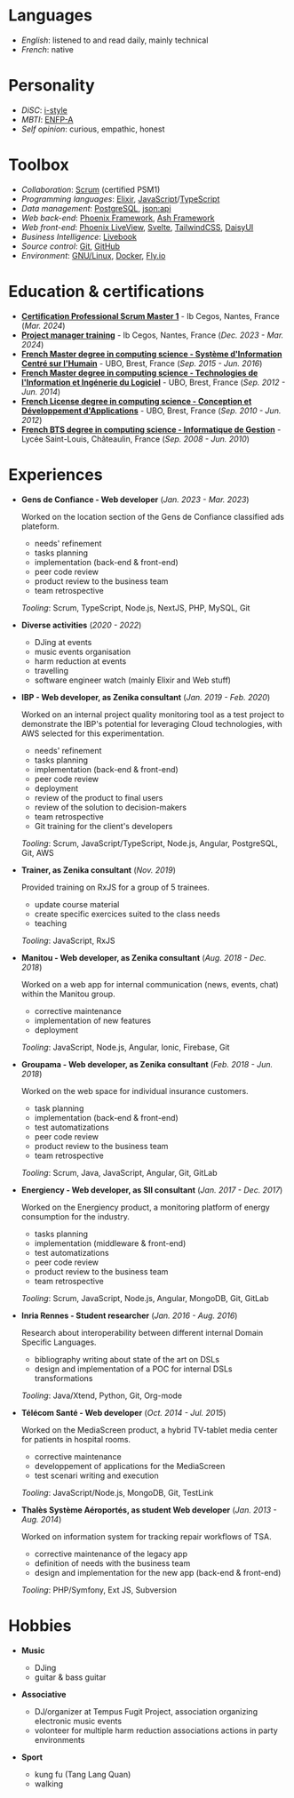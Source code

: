 # Languages

- _English_: listened to and read daily, mainly technical
- _French_: native

# Personality

- _DiSC_: [i-style](https://www.discprofile.com/disc-styles/influence)
- _MBTI_: [ENFP-A](https://www.16personalities.com/enfp-personality)
- _Self opinion_: curious, empathic, honest

# Toolbox

- _Collaboration_: [Scrum](https://scrum.org) (certified PSM1)
- _Programming languages_: [Elixir](https://elixir-lang.org/), [JavaScript](https://en.wikipedia.org/wiki/JavaScript)/[TypeScript](https://www.typescriptlang.org/)
- _Data management_: [PostgreSQL](https://www.postgresql.org/), [json:api](https://jsonapi.org/)
- _Web back-end_: [Phoenix Framework](https://www.phoenixframework.org/), [Ash Framework](https://ash-hq.org/)
- _Web front-end_: [Phoenix LiveView](https://hexdocs.pm/phoenix_live_view/welcome.html), [Svelte](https://en.wikipedia.org/wiki/Svelte), [TailwindCSS](https://tailwindcss.com/), [DaisyUI](https://daisyui.com/)
- _Business Intelligence_: [Livebook](https://livebook.dev/)
- _Source control_: [Git](https://git-scm.com/), [GitHub](https://github.com/)
- _Environment_: [GNU/Linux](https://www.gnu.org/gnu/linux-and-gnu.en.html), [Docker](https://www.docker.com/), [Fly.io](https://fly.io/)

# Education & certifications

- [**Certification Professional Scrum Master 1**](https://www.scrum.org/assessments/professional-scrum-master-i-certification) - Ib Cegos, Nantes, France (_Mar. 2024_)
- [**Project manager training**](https://www.ib-formation.fr/formations/chef-de-projet) - Ib Cegos, Nantes, France (_Dec. 2023 - Mar. 2024_)
- [**French Master degree in computing science - Système d'Information Centré sur l'Humain**](https://www.univ-brest.fr/departement-informatique/) - UBO, Brest, France (_Sep. 2015 - Jun. 2016_)
- [**French Master degree in computing science - Technologies de l'Information et Ingénerie du Logiciel**](https://www.univ-brest.fr/departement-informatique/) - UBO, Brest, France (_Sep. 2012 - Jun. 2014_)
- [**French License degree in computing science - Conception et Développement d'Applications**](https://www.univ-brest.fr/departement-informatique/) - UBO, Brest, France (_Sep. 2010 - Jun. 2012_)
- [**French BTS degree in computing science - Informatique de Gestion**](https://www.saint-louis29.net/nos-formations/) - Lycée Saint-Louis, Châteaulin, France (_Sep. 2008 - Jun. 2010_)

# Experiences

- **Gens de Confiance - Web developer** (_Jan. 2023 - Mar. 2023_)

  Worked on the location section of the Gens de Confiance classified ads plateform.

  - needs' refinement
  - tasks planning
  - implementation (back-end & front-end)
  - peer code review
  - product review to the business team
  - team retrospective

  _Tooling_: Scrum, TypeScript, Node.js, NextJS, PHP, MySQL, Git

- **Diverse activities** (_2020 - 2022_)

  - DJing at events
  - music events organisation
  - harm reduction at events
  - travelling
  - software engineer watch (mainly Elixir and Web stuff)

- **IBP - Web developer, as Zenika consultant** (_Jan. 2019 - Feb. 2020_)

  Worked on an internal project quality monitoring tool as a test project to demonstrate the IBP's potential for leveraging Cloud technologies, with AWS selected for this experimentation.

  - needs' refinement
  - tasks planning
  - implementation (back-end & front-end)
  - peer code review
  - deployment
  - review of the product to final users
  - review of the solution to decision-makers
  - team retrospective
  - Git training for the client's developers

  _Tooling_: Scrum, JavaScript/TypeScript, Node.js, Angular, PostgreSQL, Git, AWS

- **Trainer, as Zenika consultant** (_Nov. 2019_)

  Provided training on RxJS for a group of 5 trainees.

  - update course material
  - create specific exercices suited to the class needs
  - teaching

  _Tooling_: JavaScript, RxJS

- **Manitou - Web developer, as Zenika consultant** (_Aug. 2018 - Dec. 2018_)

  Worked on a web app for internal communication (news, events, chat) within the Manitou group.

  - corrective maintenance
  - implementation of new features
  - deployment

  _Tooling_: JavaScript, Node.js, Angular, Ionic, Firebase, Git

- **Groupama - Web developer, as Zenika consultant** (_Feb. 2018 - Jun. 2018_)

  Worked on the web space for individual insurance customers.

  - task planning
  - implementation (back-end & front-end)
  - test automatizations
  - peer code review
  - product review to the business team
  - team retrospective

  _Tooling_: Scrum, Java, JavaScript, Angular, Git, GitLab

- **Energiency - Web developer, as SII consultant** (_Jan. 2017 - Dec. 2017_)

  Worked on the Energiency product, a monitoring platform of energy consumption for the industry.

  - tasks planning
  - implementation (middleware & front-end)
  - test automatizations
  - peer code review
  - product review to the business team
  - team retrospective

  _Tooling_: Scrum, JavaScript, Node.js, Angular, MongoDB, Git, GitLab

- **Inria Rennes - Student researcher** (_Jan. 2016 - Aug. 2016_)

  Research about interoperability between different internal Domain Specific Languages.

  - bibliography writing about state of the art on DSLs
  - design and implementation of a POC for internal DSLs transformations

  _Tooling_: Java/Xtend, Python, Git, Org-mode

- **Télécom Santé - Web developer** (_Oct. 2014 - Jul. 2015_)

  Worked on the MediaScreen product, a hybrid TV-tablet media center for patients in hospital rooms.

  - corrective maintenance
  - developpement of applications for the MediaScreen
  - test scenari writing and execution

  _Tooling_: JavaScript/Node.js, MongoDB, Git, TestLink

- **Thalès Système Aéroportés, as student Web developer** (_Jan. 2013 - Aug. 2014_)

  Worked on information system for tracking repair workflows of TSA.

  - corrective maintenance of the legacy app
  - definition of needs with the business team
  - design and implementation for the new app (back-end & front-end)

  _Tooling_: PHP/Symfony, Ext JS, Subversion

# Hobbies

- **Music**

  - DJing
  - guitar & bass guitar

- **Associative**

  - DJ/organizer at Tempus Fugit Project, association organizing electronic music events
  - volonteer for multiple harm reduction associations actions in party environments

- **Sport**

  - kung fu (Tang Lang Quan)
  - walking
